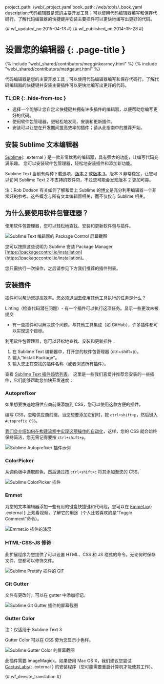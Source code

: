 project_path: /web/_project.yaml
book_path: /web/tools/_book.yaml
description:代码编辑器是您的主要开发工具；可以使用代码编辑器编写和保存代码行。了解代码编辑器的快捷键并安装主要插件可以更快地编写出更好的代码。

{# wf_updated_on:2015-04-13 #}
{# wf_published_on:2014-05-28 #}

# 设置您的编辑器 {: .page-title }

{% include "web/_shared/contributors/megginkearney.html" %}
{% include "web/_shared/contributors/mattgaunt.html" %}

代码编辑器是您的主要开发工具；可以使用代码编辑器编写和保存代码行。了解代码编辑器的快捷键并安装主要插件可以更快地编写出更好的代码。


### TL;DR {: .hide-from-toc }
- 选择一个能够让您自定义快捷键并拥有许多插件的编辑器，以便帮助您编写更好的代码。
- 使用软件包管理器，更轻松地发现、安装和更新插件。
- 安装可以让您在开发期间提高效率的插件；请从此指南中的推荐开始。


## 安装 Sublime 文本编辑器

[Sublime](http://www.sublimetext.com/){: .external } 是一款非常优秀的编辑器，具有强大的功能，让编写代码充满乐趣。
您可以安装软件包管理器，轻松地安装插件和添加新功能。


Sublime Text 当前有两种下载选项，[版本 2](http://www.sublimetext.com/2) 或[版本 3](http://www.sublimetext.com/3)。版本 3 非常稳定，让您可以访问 Sublime Text 2 不支持的软件包，不过您可能会发现版本 2 更加可靠。

注：Rob Dodson 有关如何了解和爱上 Sublime 的<a href='http://robdodson.me/blog/2012/06/23/sublime-text-2-tips-and-shortcuts/'>博文</a>是充分利用编辑器一个非常好的参考。这些概念与所有文本编辑器相关，而不仅仅与 Sublime 相关。

## 为什么要使用软件包管理器？

使用软件包管理器，您可以轻松地查找、安装和更新软件包与插件。


<img src="imgs/package_control.png" class="center" alt="Sublime Text 编辑器的 Package Control 屏幕截图"/>

您可以按照这些说明为 Sublime 安装 Package Manager
[https://packagecontrol.io/installation](https://packagecontrol.io/installation)。

您只需执行一次操作，之后请参见下方我们推荐的插件列表。


## 安装插件

插件可以帮助您提高效率。您必须退回去使用其他工具执行的任务是什么？


Linting（检查代码潜在问题）- 有一个插件可以执行这项任务。显示一些更改未被提交
- 有一些插件可以解决这个问题。与其他工具集成（如 GitHub），许多插件都可以实现这个目标。


利用软件包管理器，您可以轻松地查找、安装和更新插件：

1. 在 Sublime Text 编辑器中，打开您的软件包管理器 (ctrl+shift+p)。
2. 输入“Install Package”。
3. 输入您正在查找的插件名称（或者浏览所有插件）。


查看 [Sublime Text 插件趋势列表](https://packagecontrol.io/browse)。
这里是一些我们喜爱并推荐您安装的一些插件，它们能够帮助您加快开发速度：


### Autoprefixer

如果想要快速地将供应商前缀添加到 CSS，您可以使用这款方便的插件。


编写 CSS，忽略供应商前缀，当您想要添加它们时，按 `ctrl+shift+p`，然后键入 `Autoprefix CSS`。


[我们会介绍如何在构建流程中实现这项操作的自动化](/web/tools/setup/setup-buildtools)，这样，您的 CSS 就会始终保持简洁，您无需记得要按 `ctrl+shift+p`。




<img src="imgs/sublime-autoprefixer.gif" alt="Sublime Autoprefixer 插件示例" />

### ColorPicker

从调色板中选取颜色，然后通过按 `ctrl+shift+c` 将其添加至您的 CSS。

<img src="imgs/sublime-color-picker.png" alt="Sublime ColorPicker 插件" />

### Emmet

为您的文本编辑器添加一些有用的键盘快捷键和代码段。您可以在 [Emmet.io](http://emmet.io/){: .external } 上观看视频，了解它的用途（个人比较喜欢的是“Toggle Comment”命令）。



<img src="imgs/emmet-io-example.gif" alt="Emmet.io 插件的演示" />

### HTML-CSS-JS 修饰

此扩展程序为您提供了可以设置 HTML、CSS 和 JS 格式的命令。无论何时保存文件，您都可以修饰文件。


<img src="imgs/sublime-prettify.gif" alt="Sublime Prettify 插件的 GIF" />

### Git Gutter

文件有更改时，可以在 gutter 中添加标记。

<img src="imgs/sublime-git-gutter.png" alt="Sublime Git Gutter 插件的屏幕截图" />

### Gutter Color

注：仅适用于 Sublime Text 3

Gutter Color 可以在 CSS 旁为您显示小色样。

<img src="imgs/sublime-gutter-color.png" alt="Sublime Gutter Color 的屏幕截图" />

此插件需要 ImageMagick。如果使用 Mac OS X，我们建议您尝试 [CactusLabs](http://cactuslab.com/imagemagick/){: .external } 的安装程序（您可能需要重启计算机才能使其工作）。







{# wf_devsite_translation #}
